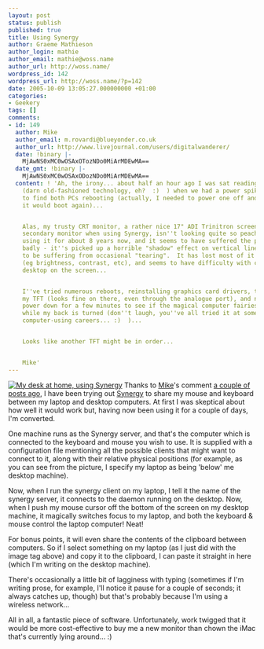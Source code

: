 ```yaml
---
layout: post
status: publish
published: true
title: Using Synergy
author: Graeme Mathieson
author_login: mathie
author_email: mathie@woss.name
author_url: http://woss.name/
wordpress_id: 142
wordpress_url: http://woss.name/?p=142
date: 2005-10-09 13:05:27.000000000 +01:00
categories:
- Geekery
tags: []
comments:
- id: 149
  author: Mike
  author_email: m.rovardi@blueyonder.co.uk
  author_url: http://www.livejournal.com/users/digitalwanderer/
  date: !binary |-
    MjAwNS0xMC0wOSAxOTozNDo0MiArMDEwMA==
  date_gmt: !binary |-
    MjAwNS0xMC0wOSAxODozNDo0MiArMDEwMA==
  content: ! 'Ah, the irony... about half an hour ago I was sat reading a newspaper
    (darn old-fashioned technology, eh?  :)  ) when we had a power spike - I ran upstairs
    to find both PCs rebooting (actually, I needed to power one off and back on before
    it would boot again)...


    Alas, my trusty CRT monitor, a rather nice 17" ADI Trinitron screen I use as my
    secondary monitor when using Synergy, isn''t looking quite so peachy.  I''ve been
    using it for about 8 years now, and it seems to have suffered the power spike
    badly - it''s picked up a horrible "shadow" effect on vertical lines and seems
    to be suffering from occasional "tearing".  It has lost most of it''s settings
    (eg brightness, contrast, etc), and seems to have difficulty with centreing the
    desktop on the screen...


    I''ve tried numerous reboots, reinstalling graphics card drivers, testing it on
    my TFT (looks fine on there, even through the analogue port), and now a total
    power down for a few minutes to see if the magical computer fairies will fix it
    while my back is turned (don''t laugh, you''ve all tried it at some point in your
    computer-using careers... :)  )...


    Looks like another TFT might be in order...


    Mike'
---
```

<a href="http://woss.name/synergydesksetup.jpg"><img src='http://woss.name/wp-content/thumb-synergydesksetup.jpg' alt='My desk at home, using Synergy' class="alignright" /></a> Thanks to <a href="http://www.livejournal.com/users/digitalwanderer/">Mike</a>'s comment <a href="http://woss.name/2005/10/06/testing-out-a-second-monitor/">a couple of posts ago</a>, I have been trying out <a href="http://synergy2.sourceforge.net/">Synergy</a> to share my mouse and keyboard between my laptop and desktop computers.  At first I was skeptical about how well it would work but, having now been using it for a couple of days, I'm converted.

One machine runs as the Synergy server, and that's the computer which is connected to the keyboard and mouse you wish to use.  It is supplied with a configuration file mentioning all the possible clients that might want to connect to it, along with their relative physical positions (for example, as you can see from the picture, I specify my laptop as being 'below' me desktop machine).

Now, when I run the synergy client on my laptop, I tell it the name of the synergy server, it connects to the daemon running on the desktop.  Now, when I push my mouse cursor off the bottom of the screen on my desktop machine, it magically switches focus to my laptop, and both the keyboard &amp; mouse control the laptop computer!  Neat!

For bonus points, it will even share the contents of the clipboard between computers.  So if I select something on my laptop (as I just did with the image tag above) and copy it to the clipboard, I can paste it straight in here (which I'm writing on the desktop machine).

There's occasionally a little bit of lagginess with typing (sometimes if I'm writing prose, for example, I'll notice it pause for a couple of seconds; it always catches up, though) but that's probably because I'm using a wireless network...

All in all, a fantastic piece of software.  Unfortunately, work twigged that it would be more cost-effective to buy me a new monitor than chown the iMac that's currently lying around... :)
